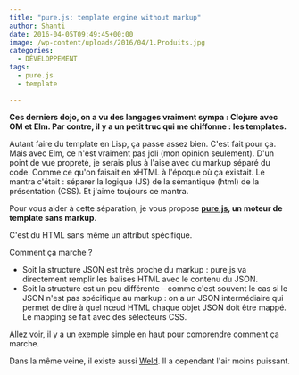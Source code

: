 ```yaml
---
title: "pure.js: template engine without markup"
author: Shanti
date: 2016-04-05T09:49:45+00:00
image: /wp-content/uploads/2016/04/1.Produits.jpg
categories:
  - DÉVELOPPEMENT
tags:
  - pure.js
  - template

---
```

**Ces derniers dojo, on a vu des langages vraiment sympa : Clojure avec OM et Elm. Par contre, il y a un petit truc qui me chiffonne : les templates.**

Autant faire du template en Lisp, ça passe assez bien. C'est fait pour ça. Mais avec Elm, ce n'est vraiment pas joli (mon opinion seulement). D'un point de vue propreté, je serais plus à l'aise avec du markup séparé du code. Comme ce qu'on faisait en xHTML à l'époque où ça existait. Le mantra c'était : séparer la logique (JS) de la sémantique (html) de la présentation (CSS). Et j'aime toujours ce mantra.

Pour vous aider à cette séparation, je vous propose **[pure.js](https://beebole.com/pure/), un moteur de template sans markup**.

C'est du HTML sans même un attribut spécifique.

Comment ça marche ?

* Soit la structure JSON est très proche du markup : pure.js va directement remplir les balises HTML avec le contenu du JSON.
* Soit la structure est un peu différente – comme c'est souvent le cas si le JSON n'est pas spécifique au markup : on a un JSON intermédiaire qui permet de dire à quel nœud HTML chaque objet JSON doit être mappé. Le mapping se fait avec des sélecteurs CSS.

[Allez voir](https://beebole.com/pure/), il y a un exemple simple en haut pour comprendre comment ça marche.

Dans la même veine, il existe aussi [Weld](https://github.com/tmpvar/weld). Il a cependant l'air moins puissant.

